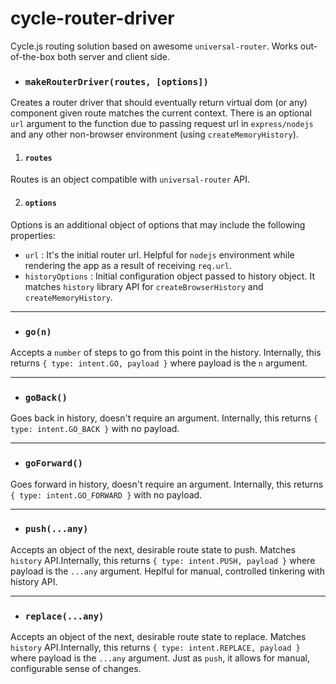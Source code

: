 # cycle-router-driver

Cycle.js routing solution based on awesome `universal-router`. Works out-of-the-box both server and client side.

- ### `makeRouterDriver(routes, [options])`

Creates a router driver that should eventually return virtual dom (or any) component given route matches the current context. There is an optional `url` argument to the function due to passing request url in `express/nodejs` and any other non-browser environment (using `createMemoryHistory`).


1. #### `routes`

Routes is an object compatible with `universal-router` API.


2. #### `options`

Options is an additional object of options that may include the following properties:

- `url` : It's the initial router url. Helpful for `nodejs` environment while rendering the app as a result of receiving `req.url`.
- `historyOptions` : Initial configuration object passed to history object. It matches `history` library API for `createBrowserHistory` and `createMemoryHistory`.

***

- ### `go(n)`

Accepts a `number` of steps to go from this point in the history. Internally, this returns `{ type: intent.GO, payload }` where payload is the `n` argument.

***

- ### `goBack()`

Goes back in history, doesn't require an argument. Internally, this returns `{ type: intent.GO_BACK }` with no payload.

***

- ### `goForward()`

Goes forward in history, doesn't require an argument. Internally, this returns `{ type: intent.GO_FORWARD }` with no payload.

***

- ### `push(...any)`

Accepts an object of the next, desirable route state to push. Matches `history` API.Internally, this returns `{ type: intent.PUSH, payload }` where payload is the `...any` argument. Heplful for manual, controlled tinkering with history API.

***

- ### `replace(...any)`

Accepts an object of the next, desirable route state to replace. Matches `history` API.Internally, this returns `{ type: intent.REPLACE, payload }` where payload is the `...any` argument. Just as `push`, it allows for manual, configurable sense of changes.


